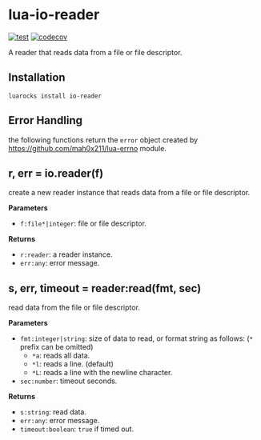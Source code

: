# lua-io-reader

[![test](https://github.com/mah0x211/lua-io-reader/actions/workflows/test.yml/badge.svg)](https://github.com/mah0x211/lua-io-reader/actions/workflows/test.yml)
[![codecov](https://codecov.io/gh/mah0x211/lua-io-reader/branch/master/graph/badge.svg)](https://codecov.io/gh/mah0x211/lua-io-reader)

A reader that reads data from a file or file descriptor.


## Installation

```
luarocks install io-reader
```


## Error Handling

the following functions return the `error` object created by https://github.com/mah0x211/lua-errno module.


## r, err = io.reader(f)

create a new reader instance that reads data from a file or file descriptor.

**Parameters**

- `f:file*|integer`: file or file descriptor.

**Returns**

- `r:reader`: a reader instance.
- `err:any`: error message.


## s, err, timeout = reader:read(fmt, sec)

read data from the file or file descriptor.

**Parameters**

- `fmt:integer|string`: size of data to read, or format string as follows: (`*` prefix can be omitted)
  - `*a`: reads all data.
  - `*l`: reads a line. (default)
  - `*L`: reads a line with the newline character.
- `sec:number`: timeout seconds.

**Returns**

- `s:string`: read data.
- `err:any`: error message.
- `timeout:boolean`: `true` if timed out.
